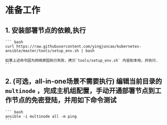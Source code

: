 # 准备工作

## 1. 安装部署节点的依赖,执行

    ``` bash
    curl https://raw.githubusercontent.com/yingjuncao/kubernetes-ansible/master/tools/setup_env.sh | bash

    如果上述命令因为网络原因执行失败，拷贝`tools/setup_env.sh` 内容到本地，并执行.
    ```

## 2. (可选，all-in-one场景不需要执行) 编辑当前目录的 `multinode` ，完成主机组配置，手动开通部署节点到工作节点的免密登陆，并用如下命令测试

    ``` bash
    ansible -i multinode all -m ping
    ```
